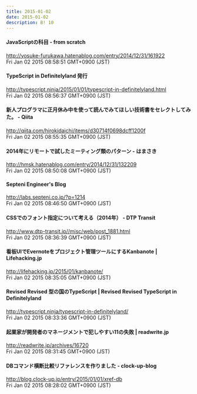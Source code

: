 ```yaml
---
title: 2015-01-02
date: 2015-01-02
description: B! 10
---
```


#### JavaScriptの科目 - from scratch
http://yosuke-furukawa.hatenablog.com/entry/2014/12/31/161922<br>
Fri Jan 02 2015 08:58:51 GMT+0900 (JST)<br>


#### TypeScript in Definitelyland 発行
http://typescript.ninja/2015/01/01/typescript-in-definitelyland.html<br>
Fri Jan 02 2015 08:56:37 GMT+0900 (JST)<br>


#### 新人プログラマに正月休み中を使って読んでみてほしい技術書をセレクトしてみた。 - Qiita
http://qiita.com/hirokidaichi/items/d30714f0698dcff1200f<br>
Fri Jan 02 2015 08:55:35 GMT+0900 (JST)<br>


#### 2014年にリモートで試したミーティング類のパターン - はまさき
http://hmsk.hatenablog.com/entry/2014/12/31/132209<br>
Fri Jan 02 2015 08:50:08 GMT+0900 (JST)<br>


#### Septeni Engineer's Blog
http://labs.septeni.co.jp/?p=1214<br>
Fri Jan 02 2015 08:46:50 GMT+0900 (JST)<br>


#### CSSでのフォント指定について考える（2014年） - DTP Transit
http://www.dtp-transit.jp//misc/web/post_1881.html<br>
Fri Jan 02 2015 08:36:39 GMT+0900 (JST)<br>


#### 看板UIでEvernoteをプロジェクト管理ツールにするKanbanote | Lifehacking.jp
http://lifehacking.jp/2015/01/kanbanote/<br>
Fri Jan 02 2015 08:35:05 GMT+0900 (JST)<br>


#### Revised Revised 型の国のTypeScript | Revised Revised TypeScript in Definitelyland
http://typescript.ninja/typescript-in-definitelyland/<br>
Fri Jan 02 2015 08:33:36 GMT+0900 (JST)<br>


#### 起業家が開発者のマネージメントで犯しやすい11の失敗 | readwrite.jp
http://readwrite.jp/archives/16720<br>
Fri Jan 02 2015 08:31:45 GMT+0900 (JST)<br>


#### DBコマンド横断比較リファレンスを作りました - clock-up-blog
http://blog.clock-up.jp/entry/2015/01/01/xref-db<br>
Fri Jan 02 2015 08:28:02 GMT+0900 (JST)<br>


